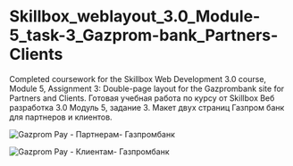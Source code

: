 # Skillbox_weblayout_3.0_Module-5_task-3_Gazprom-bank_Partners-Clients

Completed coursework for the Skillbox Web Development 3.0 course, Module 5, Assignment 3: Double-page layout for the Gazprombank site for Partners and Clients. Готовая учебная работа по курсу от Skillbox Веб разработка 3.0 Модуль 5, задание 3. Макет двух страниц Газпром банк для партнеров и клиентов.

![Gazprom Pay - Партнерам- Газпромбанк](https://github.com/user-attachments/assets/adce83c2-d7db-4926-bac2-2487de9185ed)

![Gazprom Pay - Клиентам- Газпромбанк](https://github.com/user-attachments/assets/c953d6f7-9ab4-4898-acd8-cbd26bbf8b4d)

